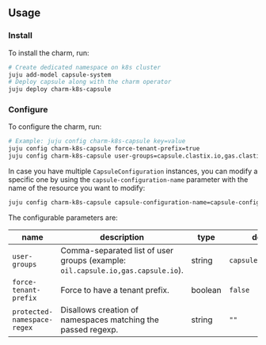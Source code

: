 ## Usage

### Install

To install the charm, run:

```bash
# Create dedicated namespace on k8s cluster
juju add-model capsule-system
# Deploy capsule along with the charm operator
juju deploy charm-k8s-capsule
```

### Configure

To configure the charm, run:

```bash
# Example: juju config charm-k8s-capsule key=value
juju config charm-k8s-capsule force-tenant-prefix=true
juju config charm-k8s-capsule user-groups=capsule.clastix.io,gas.clastix.io,oil.clastix.io
```

In case you have multiple `CapsuleConfiguration` instances, you can modify a specific one by using the `capsule-configuration-name` parameter with the name of the resource you want to modify:

```bash
juju config charm-k8s-capsule capsule-configuration-name=capsule-configuration-2 force-tenant-prefix=true
```

The configurable parameters are:

| **name**                    | **description**                                              | type    | **default**          | references                                                   |
| --------------------------- | ------------------------------------------------------------ | ------- | -------------------- | ------------------------------------------------------------ |
| `user-groups`               | Comma-separated list of user groups (example: `oil.capsule.io,gas.capsule.io`). | string  | `capsule.clastix.io` | [userGroups](https://capsule.clastix.io/docs/general/references/#capsule-configuration) |
| `force-tenant-prefix`       | Force to have a tenant prefix.                               | boolean | `false`              | [forceTenantPrefix](https://capsule.clastix.io/docs/general/references/#capsule-configuration) |
| `protected-namespace-regex` | Disallows creation of namespaces matching the passed regexp. | string  | `""`                 | [protectedNamespaceRegex](https://capsule.clastix.io/docs/general/references/#capsule-configuration) |

